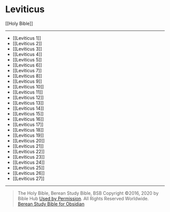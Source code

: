 # Leviticus

[[Holy Bible]]

---

- [[Leviticus 1]]
- [[Leviticus 2]]
- [[Leviticus 3]]
- [[Leviticus 4]]
- [[Leviticus 5]]
- [[Leviticus 6]]
- [[Leviticus 7]]
- [[Leviticus 8]]
- [[Leviticus 9]]
- [[Leviticus 10]]
- [[Leviticus 11]]
- [[Leviticus 12]]
- [[Leviticus 13]]
- [[Leviticus 14]]
- [[Leviticus 15]]
- [[Leviticus 16]]
- [[Leviticus 17]]
- [[Leviticus 18]]
- [[Leviticus 19]]
- [[Leviticus 20]]
- [[Leviticus 21]]
- [[Leviticus 22]]
- [[Leviticus 23]]
- [[Leviticus 24]]
- [[Leviticus 25]]
- [[Leviticus 26]]
- [[Leviticus 27]]

---

> The Holy Bible, Berean Study Bible, BSB
> Copyright &copy;2016, 2020 by Bible Hub
> [Used by Permission](https://berean.bible/terms.htm). All Rights Reserved Worldwide.
> [Berean Study Bible for Obsidian](https://github.com/gapmiss/berean-study-bible-for-obsidian)</small>

